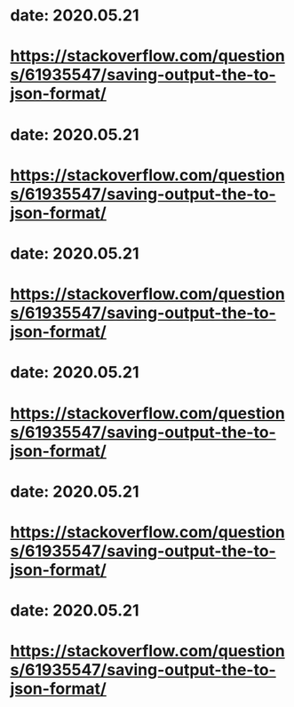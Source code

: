 # date: 2020.05.21
# https://stackoverflow.com/questions/61935547/saving-output-the-to-json-format/
# date: 2020.05.21
# https://stackoverflow.com/questions/61935547/saving-output-the-to-json-format/
# date: 2020.05.21
# https://stackoverflow.com/questions/61935547/saving-output-the-to-json-format/
# date: 2020.05.21
# https://stackoverflow.com/questions/61935547/saving-output-the-to-json-format/
# date: 2020.05.21
# https://stackoverflow.com/questions/61935547/saving-output-the-to-json-format/
# date: 2020.05.21
# https://stackoverflow.com/questions/61935547/saving-output-the-to-json-format/
